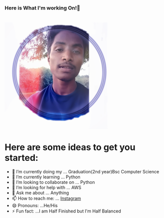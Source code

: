 ### Here is What I'm working On!👋
![](Ameetms.png)
# Here are some ideas to get you started:

- 🔭 I’m currently doing my ...  Graduation(2nd year)Bsc Computer Science
- 🌱 I’m currently learning ...  Python
- 👯 I’m looking to collaborate on ...  Python
- 🤔 I’m looking for help with ...  AWS
- 💬 Ask me about ...  Anything
- 📫 How to reach me: ...  [Instagram](https://www.instagram.com/ameet_m.s/?hl=en)
- 😄 Pronouns: ...He/His
- ⚡ Fun fact: ...I am Half Finished but I'm Half Balanced
